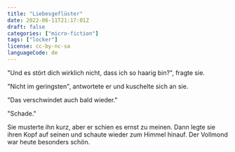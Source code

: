 ```yaml
---
title: "Liebesgeflüster"
date: 2022-06-11T21:17:01Z
draft: false 
categories: ["micro-fiction"]
tags: ["locker"]
license: cc-by-nc-sa
languageCode: de
---
```


"Und es stört dich wirklich nicht, dass ich so haarig bin?", fragte sie.

"Nicht im geringsten", antwortete er und kuschelte sich an sie.

"Das verschwindet auch bald wieder."

"Schade."

Sie musterte ihn kurz, aber er schien es ernst zu meinen. Dann legte sie ihren Kopf auf seinen und schaute wieder zum Himmel hinauf. Der Vollmond war heute besonders schön.
